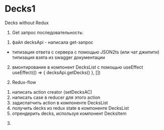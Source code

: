 # Decks1
Decks without Redux


1. Get запрос
 последовательность:
 1) файл decksApi - написала get-запрос
 + типизация ответа с сервера с помощью JSON2ts (или чат джипити)
   типизация взята из swagger документации
   
2) вмонтирование в компонент DecksList с помощью useEffect
     useEffect(() => {
    decksApi.getDecks()
  }, [])

2. Redux-flow
1) написать action creator (setDecksAC)
2) написать case в reducer для этого action
3) задиспатчить action в компоненте DecksList
4) получить decks из redux state в компоненте DecksList
5) отрендерить decks, используя компонент DecksItem

3. 

